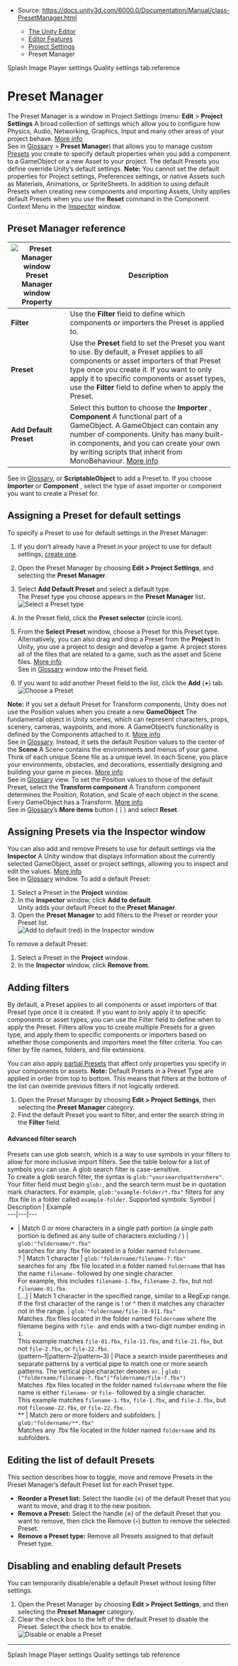 * Source: https://docs.unity3d.com/6000.0/Documentation/Manual/class-PresetManager.html

  * [The Unity Editor](https://docs.unity3d.com/6000.0/Documentation/Manual/unity-editor.html)
  * [Editor Features](https://docs.unity3d.com/6000.0/Documentation/Manual/EditorFeatures.html)
  * [Project Settings](https://docs.unity3d.com/6000.0/Documentation/Manual/comp-ManagerGroup.html)
  * Preset Manager


[](https://docs.unity3d.com/6000.0/Documentation/Manual/class-PlayerSettingsSplashScreen.html)
Splash Image Player settings
[](https://docs.unity3d.com/6000.0/Documentation/Manual/class-QualitySettings.html)
Quality settings tab reference
# Preset Manager
The Preset Manager is a window in Project Settings (menu: **Edit** > **Project Settings** A broad collection of settings which allow you to configure how Physics, Audio, Networking, Graphics, Input and many other areas of your project behave. [More info](https://docs.unity3d.com/6000.0/Documentation/Manual/comp-ManagerGroup.html)  
See in [Glossary](https://docs.unity3d.com/6000.0/Documentation/Manual/Glossary.html#ProjectSettings) > **Preset Manager**) that allows you to manage custom [Presets](https://docs.unity3d.com/6000.0/Documentation/Manual/Presets.html) you create to specify default properties when you add a component to a GameObject or a new Asset to your project. The default Presets you define override Unity’s default settings. 
**Note:** You cannot set the default properties for Project settings, Preferences settings, or native Assets such as Materials, Animations, or SpriteSheets.
In addition to using default Presets when creating new components and importing Assets, Unity applies default Presets when you use the **Reset** command in the Component Context Menu in the [Inspector](https://docs.unity3d.com/6000.0/Documentation/Manual/UsingTheInspector.html) window.
## Preset Manager reference
![Preset Manager window](https://docs.unity3d.com/6000.0/Documentation/uploads/Main/preset-reference.png) Preset Manager window Property | Description  
---|---  
**Filter** | Use the **Filter** field to define which components or importers the Preset is applied to.  
**Preset** | Use the **Preset** field to set the Preset you want to use. By default, a Preset applies to all components or asset importers of that Preset type once you create it. If you want to only apply it to specific components or asset types, use the **Filter** field to define when to apply the Preset.  
**Add Default Preset** | Select this button to choose the **Importer** , **Component** A functional part of a GameObject. A GameObject can contain any number of components. Unity has many built-in components, and you can create your own by writing scripts that inherit from MonoBehaviour. [More info](https://docs.unity3d.com/6000.0/Documentation/Manual/UsingComponents.html)  
See in [Glossary](https://docs.unity3d.com/6000.0/Documentation/Manual/Glossary.html#component), or **ScriptableObject** to add a Preset to. If you choose **Importer** or **Component** , select the type of asset importer or component you want to create a Preset for.  
## Assigning a Preset for default settings
To specify a Preset to use for default settings in the Preset Manager:
  1. If you don’t already have a Preset in your project to use for default settings, [create one](https://docs.unity3d.com/6000.0/Documentation/Manual/Presets.html).
  2. Open the Preset Manager by choosing **Edit > Project Settings**, and selecting the **Preset Manager**.
  3. Select **Add Default Preset** and select a default type.  
The Preset type you choose appears in the **Preset Manager** list.  
![Select a Preset type](https://docs.unity3d.com/6000.0/Documentation/uploads/Main/preset-manager-add-type.png)
  4. In the Preset field, click the **Preset selector** (circle icon).
  5. From the **Select Preset** window, choose a Preset for this Preset type.   
Alternatively, you can also drag and drop a Preset from the **Project** In Unity, you use a project to design and develop a game. A project stores all of the files that are related to a game, such as the asset and Scene files. [More info](https://docs.unity3d.com/6000.0/Documentation/Manual/2Dor3D.html)  
See in [Glossary](https://docs.unity3d.com/6000.0/Documentation/Manual/Glossary.html#Project) window into the Preset field.   

  6. If you want to add another Preset field to the list, click the **Add** (**+**) tab.  
![Choose a Preset](https://docs.unity3d.com/6000.0/Documentation/uploads/Main/preset-manager-add-default-presets.png)


**Note:** If you set a default Preset for Transform components, Unity does not use the Position values when you create a new **GameObject** The fundamental object in Unity scenes, which can represent characters, props, scenery, cameras, waypoints, and more. A GameObject’s functionality is defined by the Components attached to it. [More info](https://docs.unity3d.com/6000.0/Documentation/Manual/class-GameObject.html)  
See in [Glossary](https://docs.unity3d.com/6000.0/Documentation/Manual/Glossary.html#GameObject). Instead, it sets the default Position values to the center of the **Scene** A Scene contains the environments and menus of your game. Think of each unique Scene file as a unique level. In each Scene, you place your environments, obstacles, and decorations, essentially designing and building your game in pieces. [More info](https://docs.unity3d.com/6000.0/Documentation/Manual/CreatingScenes.html)  
See in [Glossary](https://docs.unity3d.com/6000.0/Documentation/Manual/Glossary.html#Scene) view. To set the Position values to those of the default Preset, select the **Transform component** A Transform component determines the Position, Rotation, and Scale of each object in the scene. Every GameObject has a Transform. [More info](https://docs.unity3d.com/6000.0/Documentation/Manual/class-Transform.html)  
See in [Glossary](https://docs.unity3d.com/6000.0/Documentation/Manual/Glossary.html#TransformComponent)’s **More items** button (**⋮**) and select **Reset**.
## Assigning Presets via the Inspector window
You can also add and remove Presets to use for default settings via the **Inspector** A Unity window that displays information about the currently selected GameObject, asset or project settings, allowing you to inspect and edit the values. [More info](https://docs.unity3d.com/6000.0/Documentation/Manual/UsingTheInspector.html)  
See in [Glossary](https://docs.unity3d.com/6000.0/Documentation/Manual/Glossary.html#Inspector) window.
To add a default Preset:
  1. Select a Preset in the **Project** window.
  2. In the **Inspector** window, click **Add to default**.  
Unity adds your default Preset to the **Preset Manager**.
  3. Open the **Preset Manager** to add filters to the Preset or reorder your Preset list.  
![Add to default \(red\) in the Inspector window](https://docs.unity3d.com/6000.0/Documentation/uploads/Main/presets-add-to-default-from-inspector.png)


To remove a default Preset:
  1. Select a Preset in the **Project** window.
  2. In the **Inspector** window, click **Remove from**.


## Adding filters
By default, a Preset applies to all components or asset importers of that Preset type once it is created. If you want to only apply it to specific components or asset types, you can use the Filter field to define when to apply the Preset.
Filters allow you to create multiple Presets for a given type, and apply them to specific components or importers based on whether those components and importers meet the filter criteria. You can filter by file names, folders, and file extensions.  
  
You can also apply [partial Presets](https://docs.unity3d.com/6000.0/Documentation/Manual/Presets.html) that affect only properties you specify in your components or assets.
**Note:** Default Presets in a Preset Type are applied in order from top to bottom. This means that filters at the bottom of the list can override previous filters if not logically ordered.
  1. Open the Preset Manager by choosing **Edit > Project Settings**, then selecting the **Preset Manager** category.
  2. Find the default Preset you want to filter, and enter the search string in the **Filter** field.


#### Advanced filter search
Presets can use glob search, which is a way to use symbols in your filters to allow for more inclusive import filters. See the table below for a list of symbols you can use. A glob search filter is case-sensitive.  
To create a glob search filter, the syntax is `glob:"yoursearchpatternhere"`. Your filter field must begin `glob:`, and the search term must be in quotation mark characters. For example, `glob:"example-folder/*.fbx"` filters for any .fbx file in a folder called `example-folder`.
Supported symbols:
Symbol | Description | Example  
---|---|---  
* | Match 0 or more characters in a single path portion (a single path portion is defined as any suite of characters excluding / ) |  `glob:"foldername/*.fbx"`   
searches for any .fbx file located in a folder named `foldername`.  
? | Match 1 character |  `glob:"foldername/filename-?.fbx"`   
searches for any .fbx file located in a folder named `foldername` that has the name `filename-` followed by one single character.   
For example, this includes `filename-1.fbx`, `filename-2.fbx`, but not `filename-01.fbx`.  
[…] | Match 1 character in the specified range, similar to a RegExp range. If the first character of the range is ! or ^ then it matches any character not in the range. |  `glob:"foldername/file-[0-9]1.fbx"`   
Matches .fbx files located in the folder named `foldername` where the filename begins with `file-` and ends with a two-digit number ending in `1`.   
This example matches `file-01.fbx`, `file-11.fbx`, and `file-21.fbx`, but not `file-2.fbx`, or `file-22.fbx`.  
(pattern–1|pattern–2|pattern–3) | Place a search inside parentheses and separate patterns by a vertical pipe to match one or more search patterns. The vertical pipe character denotes `or`. |  `glob:("foldername/filename-?.fbx"|"foldername/file-?.fbx")`   
Matches .fbx files located in the folder named `foldername` where the file name is either `filename-` or `file-` followed by a single character.   
This example matches `filename-1.fbx`, `file-1.fbx`, and `file-2.fbx`, but not `filename-22.fbx`, or `file-22.fbx`.  
** | Match zero or more folders and subfolders. |  `glob:"foldername/**.fbx"`   
Matches any .fbx file located in the folder named `foldername` and its subfolders.  
## Editing the list of default Presets
This section describes how to toggle, move and remove Presets in the Preset Manager’s default Preset list for each Preset type.
  * **Reorder a Preset list:** Select the handle (**=**) of the default Preset that you want to move, and drag it to the new position.
  * **Remove a Preset:** Select the handle (**=**) of the default Preset that you want to remove, then click the Remove (**-**) button to remove the selected Preset.
  * **Remove a Preset type:** Remove all Presets assigned to that default Preset type.


## Disabling and enabling default Presets
You can temporarily disable/enable a default Preset without losing filter settings.
  1. Open the Preset Manager by choosing **Edit > Project Settings**, and then selecting the **Preset Manager** category.
  2. Clear the check box to the left of the default Preset to disable the Preset. Select the check box to enable.  
![Disable or enable a Preset](https://docs.unity3d.com/6000.0/Documentation/uploads/Main/preset-manager-enable-preset.png)


* * *
[](https://docs.unity3d.com/6000.0/Documentation/Manual/class-PlayerSettingsSplashScreen.html)
Splash Image Player settings
[](https://docs.unity3d.com/6000.0/Documentation/Manual/class-QualitySettings.html)
Quality settings tab reference
